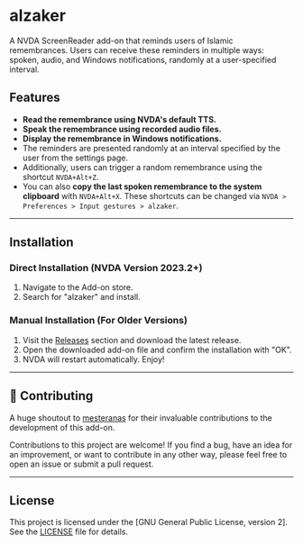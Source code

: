 # alzaker

A NVDA ScreenReader add-on that reminds users of Islamic remembrances. Users can receive these reminders in multiple ways: spoken, audio, and Windows notifications, randomly at a user-specified interval.

## Features

* **Read the remembrance using NVDA's default TTS.**
* **Speak the remembrance using recorded audio files.**
* **Display the remembrance in Windows notifications.**
* The reminders are presented randomly at an interval specified by the user from the settings page.
* Additionally, users can trigger a random remembrance using the shortcut `NVDA+Alt+Z`.
* You can also **copy the last spoken remembrance to the system clipboard** with `NVDA+Alt+X`.
    These shortcuts can be changed via `NVDA > Preferences > Input gestures > alzaker`.


---

## Installation

### Direct Installation (NVDA Version 2023.2+)

1.  Navigate to the Add-on store.
2.  Search for "alzaker" and install.

### Manual Installation (For Older Versions)

1.  Visit the [Releases](https://github.com/ahmedthebest31/alzaker.nvda-addon/releases/) section and download the latest release.
2.  Open the downloaded add-on file and confirm the installation with "OK".
3.  NVDA will restart automatically. Enjoy!

---

## 🤝 Contributing

A huge shoutout to [mesteranas](https://github.com/mesteranas/) for their invaluable contributions to the development of this add-on.

Contributions to this project are welcome! If you find a bug, have an idea for an improvement, or want to contribute in any other way, please feel free to open an issue or submit a pull request.

---

## License

This project is licensed under the [GNU General Public License, version 2]. See the [LICENSE](LICENSE) file for details.